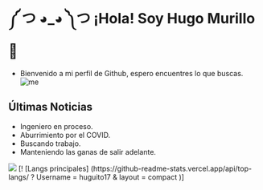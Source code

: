 # ༼ つ ◕_◕ ༽つ ¡Hola! Soy Hugo Murillo 👋
 
 - Bienvenido a mi perfil de Github, espero encuentres lo que buscas.
  ![me](https://thumbs.gfycat.com/ZigzagLoathsomeIridescentshark-max-14mb.gif)
 
 ## Últimas Noticias
 - Ingeniero en proceso.
 - Aburrimiento por el COVID.
 - Buscando trabajo.
 - Manteniendo las ganas de salir adelante.
<img src="https://github-readme-stats.vercel.app/api?username=huguito17_icons=true&title_color=ffffff&icon_color=bb2acf&text_color=daf7dc&bg_color=151515">
[! [Langs principales] (https://github-readme-stats.vercel.app/api/top-langs/ ? Username = huguito17 & layout = compact )]
